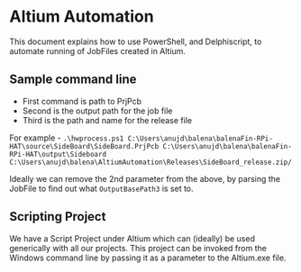 # Altium Automation

This document explains how to use PowerShell, and Delphiscript,  to automate running of JobFiles created in Altium.

## Sample command line

- First command is path to PrjPcb
- Second is the output path for the job file
- Third is the path and name for the release file

For example - 
```.\hwprocess.ps1 C:\Users\anujd\balena\balenaFin-RPi-HAT\source\SideBoard\SideBoard.PrjPcb C:\Users\anujd\balena\balenaFin-RPi-HAT\output\Sideboard C:\Users\anujd\balena\AltiumAutomation\Releases\SideBoard_release.zip/```

Ideally we can remove the 2nd parameter from the above, by parsing the JobFile to find out what `OutputBasePath3` is set to.

## Scripting Project

We have a Script Project under Altium which can (ideally) be used generically with all our projects. This project can be invoked from the Windows command line by passing it as a parameter to the Altium.exe file.
